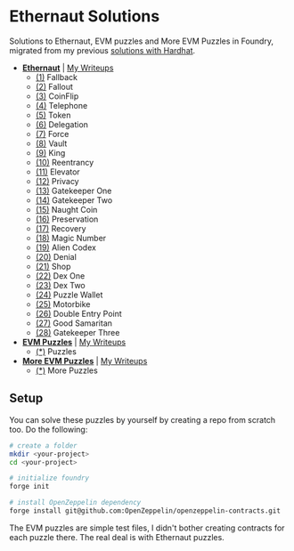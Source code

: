 # Ethernaut Solutions

Solutions to Ethernaut, EVM puzzles and More EVM Puzzles in Foundry, migrated from my previous [solutions with Hardhat](https://github.com/erhant/solidity-ctfs).

- [**Ethernaut**](https://ethernaut.openzeppelin.com/) | [My Writeups](https://dev.to/erhant/series/18918)
  - [(1)](./docs/ethernaut/Fallback.md) Fallback
  - [(2)](./docs/ethernaut/Fallout.md) Fallout
  - [(3)](./docs/ethernaut/Coinflip.md) CoinFlip
  - [(4)](./docs/ethernaut/Telephone.md) Telephone
  - [(5)](./docs/ethernaut/Token.md) Token
  - [(6)](./docs/ethernaut/Delegation.md) Delegation
  - [(7)](./docs/ethernaut/Force.md) Force
  - [(8)](./docs/ethernaut/Vault.md) Vault
  - [(9)](./docs/ethernaut/King.md) King
  - [(10)](./docs/ethernaut/Reentrancy.md) Reentrancy
  - [(11)](./docs/ethernaut/Elevator.md) Elevator
  - [(12)](./docs/ethernaut/Privacy.md) Privacy
  - [(13)](./docs/ethernaut/GatekeeperOne.md) Gatekeeper One
  - [(14)](./docs/ethernaut/GatekeeperTwo.md) Gatekeeper Two
  - [(15)](./docs/ethernaut/NaughtCoin.md) Naught Coin
  - [(16)](./docs/ethernaut/Preservation.md) Preservation
  - [(17)](./docs/ethernaut/Recovery.md) Recovery
  - [(18)](./docs/ethernaut/MagicNumber.md) Magic Number
  - [(19)](./docs/ethernaut/AlienCodex.md) Alien Codex
  - [(20)](./docs/ethernaut/Denial.md) Denial
  - [(21)](./docs/ethernaut/Shop.md) Shop
  - [(22)](./docs/ethernaut/DexOne.md) Dex One
  - [(23)](./docs/ethernaut/DexTwo.md) Dex Two
  - [(24)](./docs/ethernaut/PuzzleWallet.md) Puzzle Wallet
  - [(25)](./docs/ethernaut/Motorbike.md) Motorbike
  - [(26)](./docs/ethernaut/DoubleEntryPoint.md) Double Entry Point
  - [(27)](./docs/ethernaut/GoodSamaritan.md) Good Samaritan
  - [(28)](./docs/ethernaut/GatekeeperThree.md) Gatekeeper Three
- [**EVM Puzzles**](https://github.com/fvictorio/evm-puzzles/) | [My Writeups](https://dev.to/erhant/evm-puzzles-walkthrough-471a)
  - [(\*)](./docs/evmpuzzles/Puzzles.md) Puzzles
- [**More EVM Puzzles**](https://github.com/daltyboy11/more-evm-puzzles) | [My Writeups](https://dev.to/erhant/more-evm-puzzles-walkthrough-4lil)
  - [(\*)](./docs/moreevmpuzzles/MorePuzzles.md) More Puzzles

## Setup

You can solve these puzzles by yourself by creating a repo from scratch too. Do the following:

```sh
# create a folder
mkdir <your-project>
cd <your-project>

# initialize foundry
forge init

# install OpenZeppelin dependency
forge install git@github.com:OpenZeppelin/openzeppelin-contracts.git
```

The EVM puzzles are simple test files, I didn't bother creating contracts for each puzzle there. The real deal is with Ethernaut puzzles.
